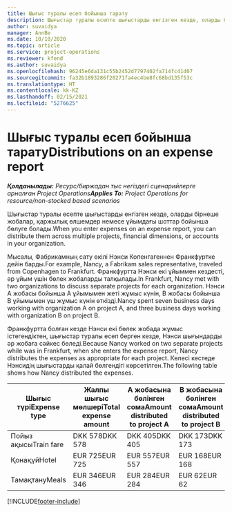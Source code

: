 ```yaml
---
title: Шығыс туралы есеп бойынша тарату
description: Шығыстар туралы есепте шығыстарды енгізген кезде, оларды бірнеше жобалар, заңды нысандар немесе ұйымдағы шоттар бойынша бөлуге болады.
author: suvaidya
manager: AnnBe
ms.date: 10/10/2020
ms.topic: article
ms.service: project-operations
ms.reviewer: kfend
ms.author: suvaidya
ms.openlocfilehash: 96245e6da131c55b2452d7797402fa714fc41d07
ms.sourcegitcommit: fa32b1893286f20271fa4ec4be8fc68bd135f53c
ms.translationtype: HT
ms.contentlocale: kk-KZ
ms.lasthandoff: 02/15/2021
ms.locfileid: "5276625"
---
```

# <a name="distributions-on-an-expense-report"></a><span data-ttu-id="e89d6-103">Шығыс туралы есеп бойынша тарату</span><span class="sxs-lookup"><span data-stu-id="e89d6-103">Distributions on an expense report</span></span>

<span data-ttu-id="e89d6-104">_**Қолданылады:** Ресурс/биржадан тыс негіздегі сценарийлерге арналған Project Operations_</span><span class="sxs-lookup"><span data-stu-id="e89d6-104">_**Applies To:** Project Operations for resource/non-stocked based scenarios_</span></span>

<span data-ttu-id="e89d6-105">Шығыстар туралы есепте шығыстарды енгізген кезде, оларды бірнеше жобалар, қаржылық өлшемдер немесе ұйымдағы шоттар бойынша бөлуге болады.</span><span class="sxs-lookup"><span data-stu-id="e89d6-105">When you enter expenses on an expense report, you can distribute them across multiple projects, financial dimensions, or accounts in your organization.</span></span>

<span data-ttu-id="e89d6-106">Мысалы, Фабрикамның сату өкілі Нэнси Копенгагеннен Франкфуртке дейін барды.</span><span class="sxs-lookup"><span data-stu-id="e89d6-106">For example, Nancy, a Fabrikam sales representative, traveled from Copenhagen to Frankfurt.</span></span> <span data-ttu-id="e89d6-107">Франкфуртта Нэнси екі ұйыммен кездесті, әр ұйым үшін бөлек жобаларды талқылады.</span><span class="sxs-lookup"><span data-stu-id="e89d6-107">In Frankfurt, Nancy met with two organizations to discuss separate projects for each organization.</span></span> <span data-ttu-id="e89d6-108">Нэнси А жобасы бойынша А ұйымымен жеті жұмыс күнін, В жобасы бойынша В ұйымымен үш жұмыс күнін өткізді.</span><span class="sxs-lookup"><span data-stu-id="e89d6-108">Nancy spent seven business days working with organization A on project A, and three business days working with organization B on project B.</span></span>

<span data-ttu-id="e89d6-109">Франкфуртта болған кезде Нэнси екі бөлек жобада жұмыс істегендіктен, шығыстар туралы есеп берген кезде, Нэнси шығындарды әр жобаға сәйкес бөледі.</span><span class="sxs-lookup"><span data-stu-id="e89d6-109">Because Nancy worked on two separate projects while was in Frankfurt, when she enters the expense report, Nancy distributes the expenses as appropriate for each project.</span></span> <span data-ttu-id="e89d6-110">Келесі кестеде Нэнсидің шығыстарды қалай бөлгендігі көрсетілген.</span><span class="sxs-lookup"><span data-stu-id="e89d6-110">The following table shows how Nancy distributed the expenses.</span></span>

| <span data-ttu-id="e89d6-111">Шығыс түрі</span><span class="sxs-lookup"><span data-stu-id="e89d6-111">Expense type</span></span> | <span data-ttu-id="e89d6-112">Жалпы шығыс мөлшері</span><span class="sxs-lookup"><span data-stu-id="e89d6-112">Total expense amount</span></span> | <span data-ttu-id="e89d6-113">А жобасына бөлінген сома</span><span class="sxs-lookup"><span data-stu-id="e89d6-113">Amount distributed to project A</span></span> | <span data-ttu-id="e89d6-114">В жобасына бөлінген сома</span><span class="sxs-lookup"><span data-stu-id="e89d6-114">Amount distributed to project B</span></span> |
|--------------|----------------------|---------------------------------|---------------------------------|
| <span data-ttu-id="e89d6-115">Пойыз ақысы</span><span class="sxs-lookup"><span data-stu-id="e89d6-115">Train fare</span></span>   | <span data-ttu-id="e89d6-116">DKK 578</span><span class="sxs-lookup"><span data-stu-id="e89d6-116">DKK 578</span></span>              | <span data-ttu-id="e89d6-117">DKK 405</span><span class="sxs-lookup"><span data-stu-id="e89d6-117">DKK 405</span></span>                         | <span data-ttu-id="e89d6-118">DKK 173</span><span class="sxs-lookup"><span data-stu-id="e89d6-118">DKK 173</span></span>                         |
| <span data-ttu-id="e89d6-119">Қонақүй</span><span class="sxs-lookup"><span data-stu-id="e89d6-119">Hotel</span></span>        | <span data-ttu-id="e89d6-120">EUR 725</span><span class="sxs-lookup"><span data-stu-id="e89d6-120">EUR 725</span></span>              | <span data-ttu-id="e89d6-121">EUR 557</span><span class="sxs-lookup"><span data-stu-id="e89d6-121">EUR 557</span></span>                         | <span data-ttu-id="e89d6-122">EUR 168</span><span class="sxs-lookup"><span data-stu-id="e89d6-122">EUR 168</span></span>                         |
| <span data-ttu-id="e89d6-123">Тамақтану</span><span class="sxs-lookup"><span data-stu-id="e89d6-123">Meals</span></span>        | <span data-ttu-id="e89d6-124">EUR 346</span><span class="sxs-lookup"><span data-stu-id="e89d6-124">EUR 346</span></span>              | <span data-ttu-id="e89d6-125">EUR 284</span><span class="sxs-lookup"><span data-stu-id="e89d6-125">EUR 284</span></span>                         | <span data-ttu-id="e89d6-126">EUR 62</span><span class="sxs-lookup"><span data-stu-id="e89d6-126">EUR 62</span></span>                          |


[!INCLUDE[footer-include](../includes/footer-banner.md)]